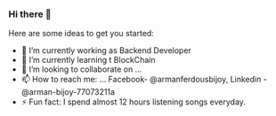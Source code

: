 ### Hi there 👋



Here are some ideas to get you started:

- 🔭 I’m currently working as Backend Developer
- 🌱 I’m currently learning t BlockChain
- 👯 I’m looking to collaborate on ...
- 📫 How to reach me: ... Facebook- @armanferdousbijoy, Linkedin - @arman-bijoy-77073211a
- ⚡ Fun fact: I spend almost 12 hours listening songs everyday.

